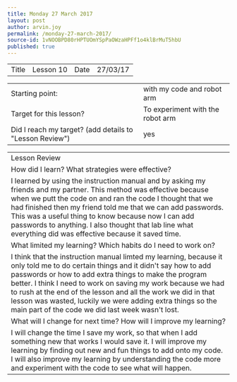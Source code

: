```yaml
---
title: Monday 27 March 2017
layout: post
author: arvin.joy
permalink: /monday-27-march-2017/
source-id: 1vNOOBPD80rHPTUOmYSpPaOWzaHPFf1o4klBrMuT5hbU
published: true
---
```

<table>
  <tr>
    <td>Title</th>
    <td>Lesson  10</th>
    <td>Date</th>
    <td>27/03/17</th>
  </tr>
</table>


<table>
  <tr>
    <td>Starting point:</td>
    <td>with my code and robot arm</td>
  </tr>
  <tr>
    <td>Target for this lesson?</td>
    <td>To experiment with the robot arm</td>
  </tr>
  <tr>
    <td>Did I reach my target? 
(add details to "Lesson Review")</td>
    <td> yes</td>
  </tr>
</table>


<table>
  <tr>
    <td>Lesson Review</td>
  </tr>
  <tr>
    <td>How did I learn? What strategies were effective? </td>
  </tr>
  <tr>
    <td>I learned by using the instruction manual and by asking my friends and my partner. This method was effective because when we putt the code on and ran the code I thought that we had finished then my friend told me that we can add passwords. This was a useful thing to know because now I can add passwords to anything. I also thought that lab line what everything did was effective because it saved time.</td>
  </tr>
  <tr>
    <td>What limited my learning? Which habits do I need to work on? </td>
  </tr>
  <tr>
    <td>I think that the instruction manual limted my learning, because it only told me to do certain things and it didn't say how to add passwords or how to add extra things to make the program better. I think I need to work on saving my work because we had to rush at the end of the lesson and all the work we did in that lesson was wasted, luckily we were adding extra things so the main part of the code we did last week wasn't lost.</td>
  </tr>
  <tr>
    <td>What will I change for next time? How will I improve my learning?</td>
  </tr>
  <tr>
    <td>I will change the time I save my work, so that when I add something new that works I would save it. I will improve my learning by finding out new and fun things to add onto my code. I will also improve my learning by understanding the code more and experiment with the code to see what will happen.</td>
  </tr>
</table>


